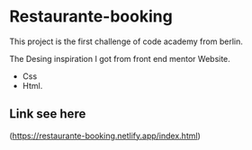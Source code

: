 # Restaurante-booking

This project is the first challenge of code academy from berlin.

The Desing inspiration I got from front end mentor Website.

- Css
- Html.

## Link see here
(https://restaurante-booking.netlify.app/index.html)

